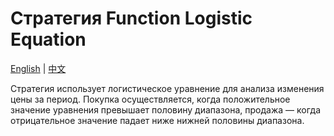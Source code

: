 # Стратегия Function Logistic Equation
[English](README.md) | [中文](README_cn.md)

Стратегия использует логистическое уравнение для анализа изменения цены за период. Покупка осуществляется, когда положительное значение уравнения превышает половину диапазона, продажа — когда отрицательное значение падает ниже нижней половины диапазона.
